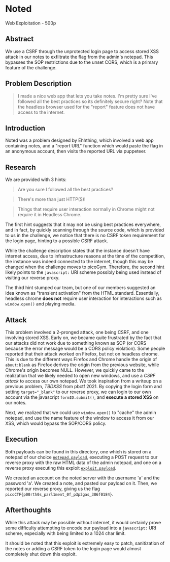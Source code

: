 # Noted
Web Exploitation - 500p
## Abstract
We use a CSRF through the unprotected login page to access stored XSS attack in our notes to exfiltrate the flag from the admin's notepad. This bypasses the SOP restrictions due to the unset CORS, which is a primary feature of the challenge.
## Problem Description

> I made a nice web app that lets you take notes. I'm pretty sure I've followed all the best practices so its definitely secure right? Note that the headless browser used for the "report" feature does not have access to the internet.

## Introduction
Noted was a problem designed by Ehhthing, which involved a web app containing notes, and a "report URL" function which would paste the flag in an anonymous account, then visits the reported URL via puppeteer.
## Research
We are provided with 3 hints:
> Are you sure I followed all the best practices?

> There's more than just HTTP(S)!

> Things that require user interaction normally in Chrome might not require it in Headless Chrome.

The first hint suggests that it may not be using best practices everywhere, and in fact, by quickly scanning through the source code, which is provided to us in the challenge, we notice that there is no CSRF token requirement for the login page, hinting to a possible CSRF attack.

While the challenge description states that the instance doesn't have internet access, due to infrastructure reasons at the time of the competition, the instance was indeed connected to the internet, though this may be changed when the challenge moves to picoGym. Therefore, the second hint likely points to the `javascript:` URI scheme possibly being used instead of visiting our reverse proxy.

The third hint stumped our team, but one of our members suggested an idea known as "transient activation" from the HTML standard. Essentially, headless chrome **does not** require user interaction for interactions such as `window.open()` and playing media.

## Attack
This problem involved a 2-pronged attack, one being CSRF, and one involving stored XSS. Early on, we became quite frustrated by the fact that our attacks did not work due to something known as SOP (or CORS because the error message would be a CORS policy violation). Some people reported that their attack worked on Firefox, but not on headless chrome. This is due to the different ways Firefox and Chrome handle the origin of `about:blank` as Firefox derives the origin from the previous website, while Chrome's origin becomes NULL. However, we quickly came to the realization that we likely needed to open new windows, and use a *CSRF attack* to access our own notepad. We took inspiration from a writeup on a previous problem, *TBDXSS* from pbctf 2021. By copying the login form and setting `target="_blank"` to our reverse proxy, we can login to our own account via the javascript `formID.submit()`, and **execute a stored XSS** on our notes. 

Next, we realized that we could use `window.open()` to "cache" the admin notepad, and use the name feature of the window to access it from our XSS, which would bypass the SOP/CORS policy.

## Execution
Both payloads can be found in this directory, one which is stored on a notepad of our choice [`notepad.payload`](notepad.payload), executing a POST request to our reverse proxy with the raw HTML data of the admin notepad, and one on a reverse proxy executing this exploit [`exploit.payload`](exploit.payload).

We created an account on the noted server with the username 'a' and the password 'a'. We created a note, and pasted our payload on it. Then, we reported our reverse proxy, giving us the flag `picoCTF{p00rth0s_parl1ment_0f_p3p3gas_386f0184}`.

## Afterthoughts
While this attack may be possible without internet, it would certainly prove some difficulty attempting to encode our payload into a `javascript:` URI scheme, especially with being limited to a 1024 char limit.

It should be noted that this exploit is extremely easy to patch, sanitization of the notes or adding a CSRF token to the login page would almost completely shut down this exploit.